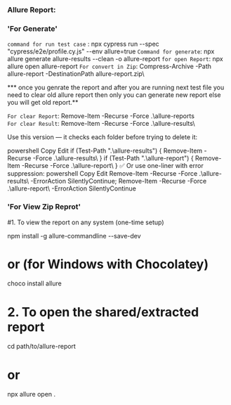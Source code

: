 ### Allure Report:
 ### 'For Generate'
 `command for run test case` : npx cypress run --spec "cypress/e2e/profile.cy.js" --env allure=true
`Command for generate`: npx allure generate allure-results --clean -o allure-report
`for open Report`:      npx allure open allure-report
`For convert in Zip`:   Compress-Archive -Path allure-report -DestinationPath allure-report.zip\

*** once you genrate the report and after you are running next test file you need to clear old allure report then only you can generate new report else you will get old report.**

`For clear Report`: Remove-Item -Recurse -Force .\allure-reports\
`For clear Result`: Remove-Item -Recurse -Force .\allure-results\

Use this version — it checks each folder before trying to delete it:

powershell
Copy
Edit
if (Test-Path ".\allure-results\") { Remove-Item -Recurse -Force .\allure-results\ }
if (Test-Path ".\allure-report\")  { Remove-Item -Recurse -Force .\allure-report\ }
✅ Or use one-liner with error suppression:
powershell
Copy
Edit
Remove-Item -Recurse -Force .\allure-results\ -ErrorAction SilentlyContinue; Remove-Item -Recurse -Force .\allure-report\ -ErrorAction SilentlyContinue

### 'For View Zip Reprot'
#1. To view the report on any system (one-time setup)

npm install -g allure-commandline --save-dev

# or (for Windows with Chocolatey)

choco install allure

# 2. To open the shared/extracted report

cd path/to/allure-report
# or
npx allure open .
